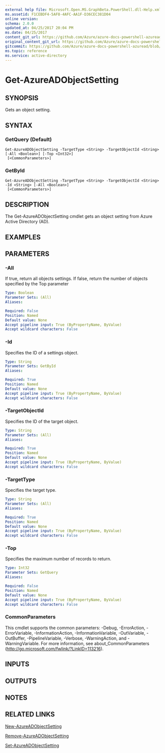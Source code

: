 ```yaml
---
external help file: Microsoft.Open.MS.GraphBeta.PowerShell.dll-Help.xml
ms.assetid: F1CEBDF4-5AF8-4AFC-AA1F-D36CEC381D04
online version:
schema: 2.0.0
updated_at: 04/25/2017 20:04 PM
ms.date: 04/25/2017
content_git_url: https://github.com/Azure/azure-docs-powershell-azuread/blob/DuncanmaMSFT-patch-1/Azure%20AD%20Cmdlets/AzureAD/v2preview/Get-AzureADObjectSetting.md
original_content_git_url: https://github.com/Azure/azure-docs-powershell-azuread/blob/DuncanmaMSFT-patch-1/Azure%20AD%20Cmdlets/AzureAD/v2preview/Get-AzureADObjectSetting.md
gitcommit: https://github.com/Azure/azure-docs-powershell-azuread/blob/c5cc449ee6e2b805fc85a9e05130b06b10899f67
ms.topic: reference
ms.service: active-directory
---
```


# Get-AzureADObjectSetting

## SYNOPSIS
Gets an object setting.

## SYNTAX

### GetQuery (Default)
```
Get-AzureADObjectSetting -TargetType <String> -TargetObjectId <String> [-All <Boolean>] [-Top <Int32>]
 [<CommonParameters>]
```

### GetById
```
Get-AzureADObjectSetting -TargetType <String> -TargetObjectId <String> -Id <String> [-All <Boolean>]
 [<CommonParameters>]
```

## DESCRIPTION
The Get-AzureADObjectSetting cmdlet gets an object setting from Azure Active Directory (AD).

## EXAMPLES

## PARAMETERS

### -All
If true, return all objects settings. If false, return the number of objects specified by the Top parameter

```yaml
Type: Boolean
Parameter Sets: (All)
Aliases: 

Required: False
Position: Named
Default value: None
Accept pipeline input: True (ByPropertyName, ByValue)
Accept wildcard characters: False
```

### -Id
Specifies the ID of a settings object. 

```yaml
Type: String
Parameter Sets: GetById
Aliases: 

Required: True
Position: Named
Default value: None
Accept pipeline input: True (ByPropertyName, ByValue)
Accept wildcard characters: False
```

### -TargetObjectId
Specifies the ID of the target object.

```yaml
Type: String
Parameter Sets: (All)
Aliases: 

Required: True
Position: Named
Default value: None
Accept pipeline input: True (ByPropertyName, ByValue)
Accept wildcard characters: False
```

### -TargetType
Specifies the target type. 

```yaml
Type: String
Parameter Sets: (All)
Aliases: 

Required: True
Position: Named
Default value: None
Accept pipeline input: True (ByPropertyName, ByValue)
Accept wildcard characters: False
```

### -Top
Specifies the maximum number of records to return.

```yaml
Type: Int32
Parameter Sets: GetQuery
Aliases: 

Required: False
Position: Named
Default value: None
Accept pipeline input: True (ByPropertyName, ByValue)
Accept wildcard characters: False
```

### CommonParameters
This cmdlet supports the common parameters: -Debug, -ErrorAction, -ErrorVariable, -InformationAction, -InformationVariable, -OutVariable, -OutBuffer, -PipelineVariable, -Verbose, -WarningAction, and -WarningVariable. For more information, see about_CommonParameters (http://go.microsoft.com/fwlink/?LinkID=113216).

## INPUTS

## OUTPUTS

## NOTES

## RELATED LINKS

[New-AzureADObjectSetting](./New-AzureADObjectSetting.md)

[Remove-AzureADObjectSetting](./Remove-AzureADObjectSetting.md)

[Set-AzureADObjectSetting](./Set-AzureADObjectSetting.md)

